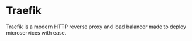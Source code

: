 # Traefik

Traefik is a modern HTTP reverse proxy and load balancer made to deploy microservices with ease.